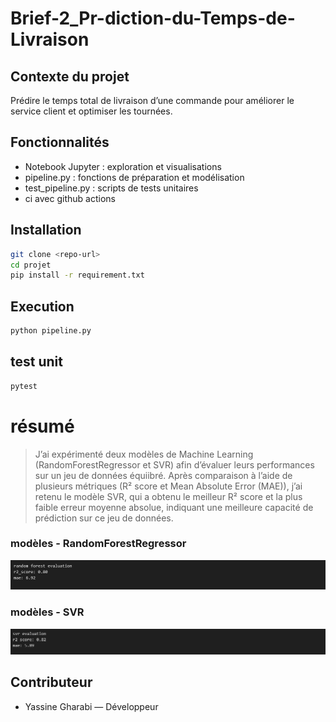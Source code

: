 # Brief-2_Pr-diction-du-Temps-de-Livraison
## Contexte du projet
Prédire le temps total de livraison d’une commande pour améliorer le service client et optimiser les tournées.

## Fonctionnalités
- Notebook Jupyter : exploration et visualisations
- pipeline.py : fonctions de préparation et modélisation
- test_pipeline.py : scripts de tests unitaires
- ci avec github actions

## Installation
```bash
git clone <repo-url>
cd projet
pip install -r requirement.txt
```  
## Execution
```bash
python pipeline.py
```
## test unit
```bash
pytest
```
# résumé

> J’ai expérimenté deux modèles de Machine Learning (RandomForestRegressor et SVR) afin d’évaluer leurs performances sur un jeu de données équiibré.
Après comparaison à l’aide de plusieurs métriques (R² score et Mean Absolute Error (MAE)), j’ai retenu le modèle SVR, qui a obtenu le meilleur R² score et la plus faible erreur moyenne absolue, indiquant une meilleure capacité de prédiction sur ce jeu de données.

### modèles - RandomForestRegressor
![ RandomForestRegressor - evaluation ](./asset/RandomForestRegressor.png)
### modèles - SVR
![ SVR - evaluation ](./asset/SVR.png)

## Contributeur
- Yassine Gharabi — Développeur